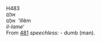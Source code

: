 <body>
  <p>H483<br>  אלּם  <br> אִלֵּם  ‎  ‘illêm  <br><i>il-lame‘ </i><br>From <a href="h0481.htm">481</a>  <i>speechless: - </i>dumb (man).<br></p>
 </body>